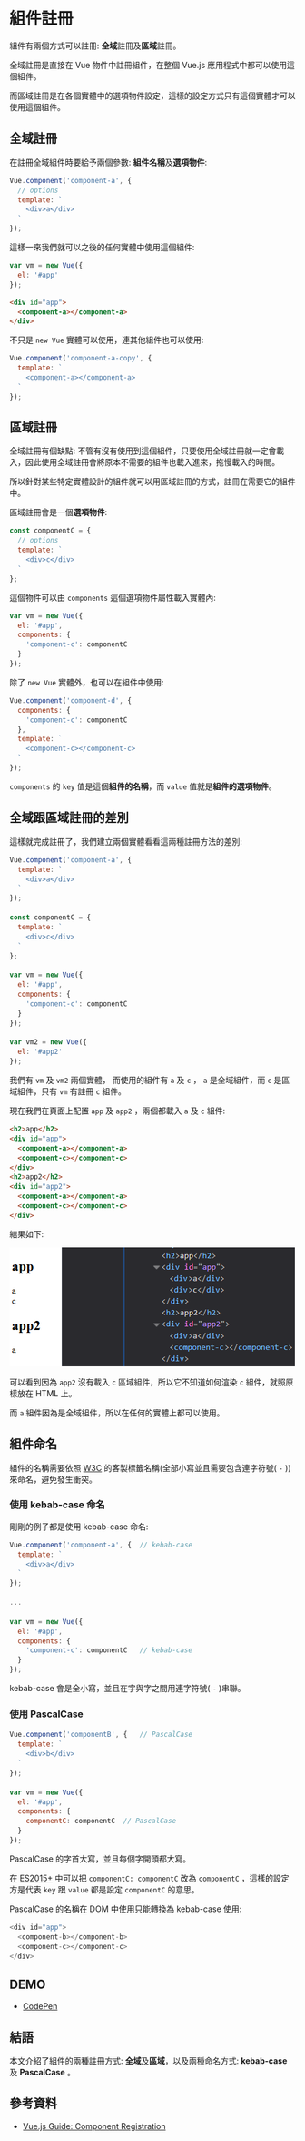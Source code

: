# 組件註冊

組件有兩個方式可以註冊: **全域**註冊及**區域**註冊。

全域註冊是直接在 Vue 物件中註冊組件，在整個 Vue.js 應用程式中都可以使用這個組件。

而區域註冊是在各個實體中的選項物件設定，這樣的設定方式只有這個實體才可以使用這個組件。

## 全域註冊

在註冊全域組件時要給予兩個參數: **組件名稱**及**選項物件**:

```js
Vue.component('component-a', {
  // options
  template: `
    <div>a</div>
  `
});
```

這樣一來我們就可以之後的任何實體中使用這個組件:

```js
var vm = new Vue({
  el: '#app'
});
```

```html
<div id="app">
  <component-a></component-a>
</div>
```

不只是 `new Vue` 實體可以使用，連其他組件也可以使用:

```js
Vue.component('component-a-copy', {
  template: `
    <component-a></component-a>
  `
});
```

## 區域註冊

全域註冊有個缺點: 不管有沒有使用到這個組件，只要使用全域註冊就一定會載入，因此使用全域註冊會將原本不需要的組件也載入進來，拖慢載入的時間。

所以針對某些特定實體設計的組件就可以用區域註冊的方式，註冊在需要它的組件中。

區域註冊會是一個**選項物件**:

```js
const componentC = {
  // options
  template: `
    <div>c</div>
  `
};
```

這個物件可以由 `components` 這個選項物件屬性載入實體內:

```js
var vm = new Vue({
  el: '#app',
  components: {
    'component-c': componentC
  }
});
```

除了 `new Vue` 實體外，也可以在組件中使用:

```js
Vue.component('component-d', {
  components: {
    'component-c': componentC
  },
  template: `
    <component-c></component-c>
  `
});
```

`components` 的 `key` 值是這個**組件的名稱**，而 `value` 值就是**組件的選項物件**。

## 全域跟區域註冊的差別

這樣就完成註冊了，我們建立兩個實體看看這兩種註冊方法的差別:

```js
Vue.component('component-a', {
  template: `
    <div>a</div>
  `
});

const componentC = {
  template: `
    <div>c</div>
  `
};

var vm = new Vue({
  el: '#app',
  components: {
    'component-c': componentC
  }
});

var vm2 = new Vue({
  el: '#app2'
});
```

我們有 `vm` 及 `vm2` 兩個實體， 而使用的組件有 `a` 及 `c` ， `a` 是全域組件，而 `c` 是區域組件，只有 `vm` 有註冊 `c` 組件。

現在我們在頁面上配置 `app` 及 `app2` ，兩個都載入 `a` 及 `c` 組件:

```html
<h2>app</h2>
<div id="app">
  <component-a></component-a>
  <component-c></component-c>
</div>
<h2>app2</h2>
<div id="app2">
  <component-a></component-a>
  <component-c></component-c>
</div>
```

結果如下:

![diff](image/22_ComponentRegistration/diff.PNG)

可以看到因為 `app2` 沒有載入 `c` 區域組件，所以它不知道如何渲染 `c` 組件，就照原樣放在 HTML 上。

而 `a` 組件因為是全域組件，所以在任何的實體上都可以使用。

## 組件命名

組件的名稱需要依照 [W3C](https://www.w3.org/TR/custom-elements/#concepts) 的客製標籤名稱(全部小寫並且需要包含連字符號( `-` ))來命名，避免發生衝突。

### 使用 kebab-case 命名

剛剛的例子都是使用 kebab-case 命名:

```js
Vue.component('component-a', {  // kebab-case
  template: `
    <div>a</div>
  `
});

...

var vm = new Vue({
  el: '#app',
  components: {
    'component-c': componentC   // kebab-case
  }
});
```

kebab-case 會是全小寫，並且在字與字之間用連字符號( `-` )串聯。

### 使用 PascalCase

```js
Vue.component('componentB', {   // PascalCase
  template: `
    <div>b</div>
  `
});

var vm = new Vue({
  el: '#app',
  components: {
    componentC: componentC  // PascalCase
  }
});
```

PascalCase 的字首大寫，並且每個字開頭都大寫。

在 [ES2015+](https://developer.mozilla.org/en-US/docs/Web/JavaScript/Reference/Operators/Object_initializer#Property_definitions) 中可以把 `componentC: componentC` 改為 `componentC` ，這樣的設定方是代表 `key` 跟 `value` 都是設定 `componentC` 的意思。

PascalCase 的名稱在 DOM 中使用只能轉換為 kebab-case 使用:

```js
<div id="app">
  <component-b></component-b>
  <component-c></component-c>
</div>
```

## DEMO

* [CodePen](https://codepen.io/peterhpchen/pen/PxwgNb)

## 結語

本文介紹了組件的兩種註冊方式: **全域**及**區域**，以及兩種命名方式: **kebab-case** 及 **PascalCase** 。

## 參考資料

* [Vue.js Guide: Component Registration](https://vuejs.org/v2/guide/components-registration.html)